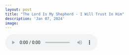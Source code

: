 ```yaml
---
layout: post
title: "The Lord Is My Shepherd - I Will Trust In Him"
description: 'Jan 07, 2024'
image:
---
```


<audio controls preload="metadata">
  <source src="https://docs.google.com/uc?export=open&id=18fV8zjE6z6IGi9IGK0gKC6gtt6omdrJD" type="audio/mp3">
Your browser does not support the audio element.
</audio>
